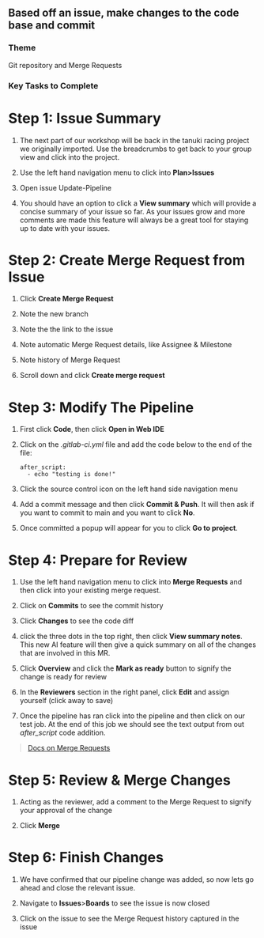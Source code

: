 ## Based off an issue, make changes to the code base and commit

### Theme

Git repository and Merge Requests

### Key Tasks to Complete

# Step 1: Issue Summary

1. The next part of our workshop will be back in the tanuki racing project we originally imported. Use the breadcrumbs to get back to your group view and click into the project.
  
2. Use the left hand navigation menu to click into **Plan>Issues**
  
3. Open issue Update-Pipeline
  
4. You should have an option to click a **View summary** which will provide a concise summary of your issue so far. As your issues grow and more comments are made this feature will always be a great tool for staying up to date with your issues.

# Step 2: Create Merge Request from Issue

1. Click **Create Merge Request**
  
2. Note the new branch
  
3. Note the the link to the issue
  
4. Note automatic Merge Request details, like Assignee & Milestone
  
5. Note history of Merge Request
  
6. Scroll down and click **Create merge request**

# Step 3: Modify The Pipeline

1. First click **Code**, then click **Open in Web IDE**
  
2. Click on the _.gitlab-ci.yml_ file and add the code below to the end of the file:

    ```
    after_script:
      - echo "testing is done!"
    ```

3. Click the source control icon on the left hand side navigation menu
  
4. Add a commit message and then click **Commit & Push**. It will then ask if you want to commit to main and you want to click **No**. 
  
5. Once committed a popup will appear for you to click **Go to project**.

# Step 4: Prepare for Review

1. Use the left hand navigation menu to click into **Merge Requests** and then click into your existing merge request.
  
2. Click on **Commits** to see the commit history
  
3. Click **Changes** to see the code diff
  
4. click the three dots in the top right, then click **View summary notes**. This new AI feature will then give a quick summary on all of the changes that are involved in this MR.
  
5. Click **Overview** and click the **Mark as ready** button to signify the change is ready for review
  
6. In the **Reviewers** section in the right panel, click **Edit** and assign yourself (click away to save)
  
7. Once the pipeline has ran click into the pipeline and then click on our test job. At the end of this job we should see the text output from out _after_script_ code addition.

> [Docs on Merge Requests](https://docs.gitlab.com/ee/user/project/merge_requests/)

# Step 5: Review & Merge Changes

1. Acting as the reviewer, add a comment to the Merge Request to signify your approval of the change
  
2. Click **Merge**

# Step 6: Finish Changes

1. We have confirmed that our pipeline change was added, so now lets go ahead and close the relevant issue.
  
2. Navigate to **Issues**>**Boards** to see the issue is now closed
  
3. Click on the issue to see the Merge Request history captured in the issue
